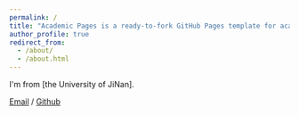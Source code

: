 ```yaml
---
permalink: /
title: "Academic Pages is a ready-to-fork GitHub Pages template for academic personal websites"
author_profile: true
redirect_from: 
  - /about/
  - /about.html
---
```


I'm from [the University of JiNan]. 

[Email](202321200895@stu.ujn.edu.cn) / [Github](https://github.com/eileen-linlin) 

